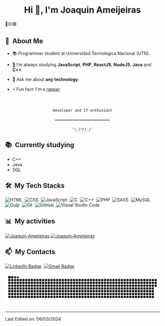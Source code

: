 <h1 align="center">Hi 👋, I'm Joaquin Ameijeiras</h1>

<div>
🔴🟡🟢

<br>

</div>


<div>

  ## 🧭 &nbsp;About Me

  - 📚 Programmer student at Universidad Tecnológica Nacional (UTN).
  <!-- - 🔭 I'm currently working on <a href="#">MyJob</a> -->

  - 🌱  I’m always studying **JavaScript**, **PHP**, **ReactJS**, **NodeJS**, **Java** and **C++**.

  - 💬 Ask me about **any technology**.

  - ⚡ Fun fact: I'm a <a href="https://en.wikipedia.org/wiki/Rapping">rapper</a>

  <br>
  

</div>


<div align="center">

  `Developer and IT enthusiast`
  <br>

  `=========================`
  <br>

  `¯\_(ツ)_/¯`
</div>


<div>

  ## 📚 &nbsp;Currently studying

  - C++
  - Java
  - SQL

</div>


<div>

  ## 🛠️ &nbsp;My Tech Stacks

  ![HTML](https://img.shields.io/badge/-HTML-0D1117?style=flat&logo=HTML5)&nbsp;
  ![CSS](https://img.shields.io/badge/-CSS-0D1117?style=flat&logo=CSS3&logoColor=1572B6)&nbsp;
  ![JavaScript](https://img.shields.io/badge/-JavaScript-0D1117?style=flat&logo=javascript)&nbsp;
  ![C](https://img.shields.io/badge/Programming_language-0D1117?logo=C)&nbsp;
  ![C++](https://img.shields.io/badge/C%2B%2B-0D1117?logo=C%2B%2B)&nbsp;
  ![PHP](https://img.shields.io/badge/PHP-0D1117?logo=PHP)&nbsp;
  ![SASS](https://img.shields.io/badge/SASS-0D1117?logo=SASS)&nbsp;
  ![MySQL](https://img.shields.io/badge/MySQL-0D1117?logo=MySQL)&nbsp;
  ![Gulp](https://img.shields.io/badge/Gulp-0D1117?logo=GULP)&nbsp;
  ![Git](https://img.shields.io/badge/-Git-0D1117?style=flat&logo=git)&nbsp;
  ![GitHub](https://img.shields.io/badge/-GitHub-0D1117?style=flat&logo=github)&nbsp;
  ![Visual Studio Code](https://img.shields.io/badge/-VS%20Code-0D1117?style=flat&logo=visual-studio-code&logoColor=007ACC)&nbsp;

</div>


<div>

  ## 📊 &nbsp;My activities
  <a href="https://github.com/Joaquin-Ameijeiras">
    <img width=450 height=170 align="center" alt="Joaquin-Ameijeiras" src="https://github-readme-stats.vercel.app/api?username=Joaquin-Ameijeiras&theme=midnight-purple&show_icons=true&bg_color=0D1117&hide_border=true&count_private=true" />
  </a>
  <a href="https://github.com/Joaquin-Ameijeiras">
    <img align="center" alt="Joaquin-Ameijeiras" src="https://github-readme-stats.vercel.app/api/top-langs/?username=Joaquin-Ameijeiras&theme=midnight-purple&layout=compact&bg_color=0D1117&hide_border=true&count_private=true" />
  </a>
</div>

<div>

  ## 📫 &nbsp;My Contacts

  <!-- [![Portfolio Badge](https://img.shields.io/badge/-Portifolio-blueviolet?style=flat-square&logo=Portfolio&logoColor=white)](https://pepyn0.github.io/)&nbsp; -->
  [![LinkedIn Badge](https://img.shields.io/badge/-Joaquin_Ameijeiras-blue?style=flat-square&logo=Linkedin&logoColor=white&link=https://www.linkedin.com/in/joaquin-ameijeiras-493982250/)](https://www.linkedin.com/in/joaquin-ameijeiras-493982250/)&nbsp;
  [![Gmail Badge](https://img.shields.io/badge/-joacoprogramando@gmail.com-red?style=flat-square&logo=Gmail&logoColor=white)](mailto:joacoprogramando@gmail.com)&nbsp;

</div>


<!-- ![Snake animation](https://github.com/Pepyn0/Pepyn0/blob/output/github-contribution-grid-snake.svg) -->

<div>
  <img src="https://github.com/Pepyn0/Pepyn0/raw/output/github-contribution-grid-snake.svg" alt="snake"></center>
</div>

<!-- ## 📚 &nbsp;My Projects -->


------

Last Edited on: 06/03/2024
